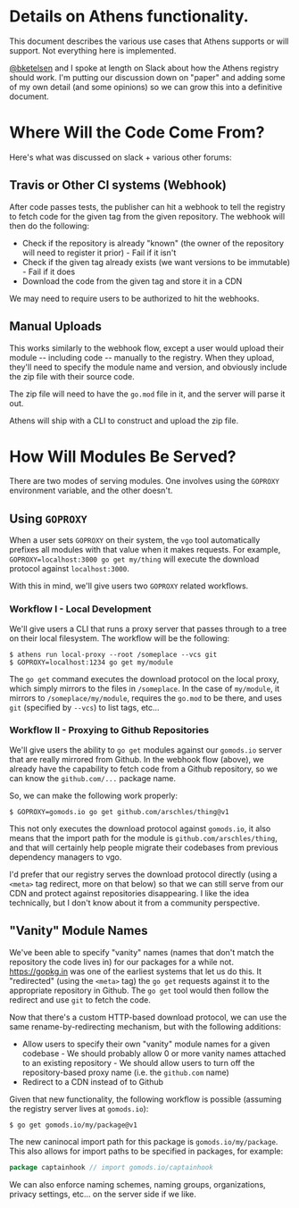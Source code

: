 # Details on Athens functionality.

This document describes the various use cases that Athens supports or will
support. Not everything here is implemented.

[@bketelsen](https://github.com/bketelsen) and I spoke at length on Slack about
how the Athens registry should work. I'm putting our discussion down on "paper"
and adding some of my own detail (and some opinions) so we can grow this into
a definitive document.

# Where Will the Code Come From?

Here's what was discussed on slack + various other forums:

## Travis or Other CI systems (Webhook)

After code passes tests, the publisher can hit a webhook to tell the registry to fetch
code for the given tag from the given repository. The webhook will then do the following:

* Check if the repository is already "known" (the owner of the repository will need to register it prior) - Fail if it isn't
* Check if the given tag already exists (we want versions to be immutable) - Fail if it does
* Download the code from the given tag and store it in a CDN

We may need to require users to be authorized to hit the webhooks.

## Manual Uploads

This works similarly to the webhook flow, except a user would upload their module --
including code -- manually to the registry. When they upload, they'll need to
specify the module name and version, and obviously include the zip file with their
source code.

The zip file will need to have the `go.mod` file in it, and the server will
parse it out.

Athens will ship with a CLI to construct and upload the zip file.

# How Will Modules Be Served?

There are two modes of serving modules. One involves using the `GOPROXY` environment variable,
and the other doesn't.

## Using `GOPROXY`

When a user sets `GOPROXY` on their system, the `vgo` tool automatically prefixes all modules
with that value when it makes requests. For example,
`GOPROXY=localhost:3000 go get my/thing` will execute the download protocol against
`localhost:3000`.

With this in mind, we'll give users two `GOPROXY` related workflows.

### Workflow I - Local Development

We'll give users a CLI that runs a proxy server that passes through to a tree on their
local filesystem. The workflow will be the following:

```console
$ athens run local-proxy --root /someplace --vcs git
$ GOPROXY=localhost:1234 go get my/module
```

The `go get` command executes the download protocol on the local proxy, which simply mirrors
to the files in `/someplace`. In the case of `my/module`, it mirrors to `/someplace/my/module`, requires the `go.mod` to be there, and uses `git` (specified by `--vcs`) to list
tags, etc...

### Workflow II - Proxying to Github Repositories

We'll give users the ability to `go get` modules against our `gomods.io` server that are
really mirrored from Github. In the webhook flow (above), we already have the capability
to fetch code from a Github repository, so we can know the `github.com/...` package name.

So, we can make the following work properly:

```console
$ GOPROXY=gomods.io go get github.com/arschles/thing@v1
```

This not only executes the download protocol against `gomods.io`, it also means that the
import path for the module is `github.com/arschles/thing`, and that will certainly help
people migrate their codebases from previous dependency managers to vgo.

I'd prefer that our registry serves the download protocol directly (using a `<meta>` tag redirect, more on that below)
so that we can still serve from our CDN and protect against repositories disappearing. I like the idea technically, but
I don't know about it from a community perspective.

## "Vanity" Module Names

We've been able to specify "vanity" names (names that don't match the repository the
code lives in) for our packages for a while not. https://gopkg.in was one of the earliest
systems that let us do this. It "redirected" (using the `<meta>` tag) the `go get`
requests against it to the appropriate repository in Github. The `go get` tool would
then follow the redirect and use `git` to fetch the code.

Now that there's a custom HTTP-based download protocol, we can use the same rename-by-redirecting mechanism, but with the following additions:

* Allow users to specify their own "vanity" module names for a given codebase - We should probably allow 0 or more vanity names attached to an existing repository - We should allow users to turn off the repository-based proxy name (i.e. the `github.com`
  name)
* Redirect to a CDN instead of to Github

Given that new functionality, the following workflow is possible (assuming the registry
server lives at `gomods.io`):

```console
$ go get gomods.io/my/package@v1
```

The new caninocal import path for this package is `gomods.io/my/package`. This also allows for import paths to be
specified in packages, for example:

```go
package captainhook // import gomods.io/captainhook
```

We can also enforce naming schemes, naming groups, organizations, privacy settings, etc...
on the server side if we like.
